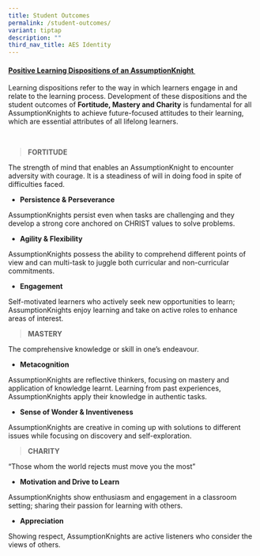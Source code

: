 ```yaml
---
title: Student Outcomes
permalink: /student-outcomes/
variant: tiptap
description: ""
third_nav_title: AES Identity
---
```

<h4><strong><u>Positive Learning Dispositions of an AssumptionKnight&nbsp;</u></strong></h4>
<p>Learning dispositions refer to the way in which learners engage in and
relate to the learning process. Development of these dispositions and the
student outcomes of <strong>Fortitude, Mastery and Charity</strong> is fundamental
for all AssumptionKnights to achieve future-focused attitudes to their
learning, which are essential attributes of all lifelong learners.&nbsp;</p>
<p>
<br>
</p>
<blockquote>
<p><strong>FORTITUDE</strong>
</p>
</blockquote>
<p>The strength of mind that enables an AssumptionKnight to encounter adversity
with courage. It is a steadiness of will in doing food in spite of difficulties
faced.</p>
<ul>
<li>
<p><strong>Persistence &amp; Perseverance</strong>
</p>
</li>
</ul>
<p>AssumptionKnights persist even when tasks are challenging and they develop
a strong core anchored on CHRIST values to solve problems.</p>
<ul>
<li>
<p><strong>Agility &amp; Flexibility&nbsp;</strong>
</p>
</li>
</ul>
<p>AssumptionKnights possess the ability to comprehend different points of
view and can multi-task to juggle both curricular and non-curricular commitments.</p>
<ul>
<li>
<p><strong>Engagement</strong>
</p>
</li>
</ul>
<p>Self-motivated learners who actively seek new opportunities to learn;
AssumptionKnights enjoy learning and take on active roles to enhance areas
of interest.</p>
<p></p>
<blockquote>
<p><strong>MASTERY</strong>
</p>
</blockquote>
<p>The comprehensive knowledge or skill in one’s endeavour.</p>
<p></p>
<ul>
<li>
<p><strong>Metacognition</strong>
</p>
</li>
</ul>
<p>AssumptionKnights are reflective thinkers, focusing on mastery and application
of knowledge learnt. Learning from past experiences, AssumptionKnights
apply their knowledge in authentic tasks.</p>
<ul>
<li>
<p><strong>Sense of Wonder &amp; Inventiveness&nbsp;</strong>
</p>
</li>
</ul>
<p>AssumptionKnights are creative in coming up with solutions to different
issues while focusing on discovery and self-exploration.&nbsp;</p>
<blockquote>
<p><strong> CHARITY</strong>
</p>
</blockquote>
<p>“Those whom the world rejects must move you the most”</p>
<ul>
<li>
<p><strong>Motivation and Drive to Learn</strong>
</p>
</li>
</ul>
<p>AssumptionKnights show enthusiasm and engagement in a classroom setting;
sharing their passion for learning with others.</p>
<ul>
<li>
<p><strong>Appreciation&nbsp;</strong>
</p>
</li>
</ul>
<p>Showing respect, AssumptionKnights are active listeners who consider the
views of others.</p>
<p>
<br>
</p>